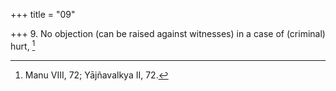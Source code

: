 +++
title = "09"

+++
9. No objection (can be raised against witnesses) in a case of (criminal) hurt, [^8] 


[^8]:  Manu VIII, 72; Yājñavalkya II, 72.
